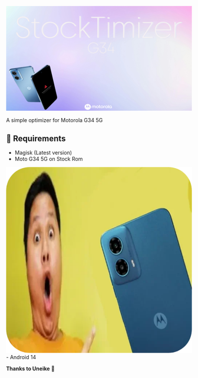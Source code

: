 <img src="StockTimizer.png">

A simple optimizer for Motorola G34 5G

## 📱 Requirements
- Magisk (Latest version)
- Moto G34 5G on Stock Rom
<img src="motog34.png">
- Android 14

**Thanks to Uneike** 🫡
